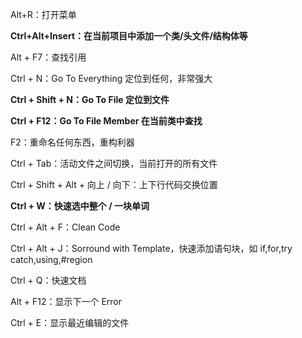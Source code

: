 Alt+R：打开菜单

**Ctrl+Alt+Insert：在当前项目中添加一个类/头文件/结构体等**

Alt + F7：查找引用

Ctrl + N：Go To Everything 定位到任何，非常强大

**Ctrl + Shift + N：Go To File 定位到文件**

**Ctrl + F12：Go To File Member 在当前类中查找**

F2：重命名任何东西，重构利器

Ctrl + Tab：活动文件之间切换，当前打开的所有文件

Ctrl + Shift + Alt + 向上 / 向下：上下行代码交换位置

**Ctrl + W：快速选中整个 / 一块单词**

Ctrl + Alt + F：Clean Code

Ctrl + Alt + J：Sorround with Template，快速添加语句块，如 if,for,try catch,using,#region

Ctrl + Q：快速文档

Alt + F12：显示下一个 Error

Ctrl + E：显示最近编辑的文件

